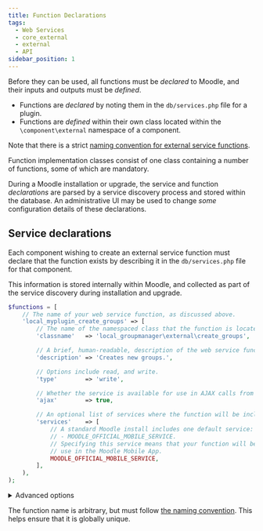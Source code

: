 ```yaml
---
title: Function Declarations
tags:
  - Web Services
  - core_external
  - external
  - API
sidebar_position: 1
---
```


Before they can be used, all functions must be _declared_ to Moodle, and their inputs and outputs must be _defined_.

- Functions are _declared_ by noting them in the `db/services.php` file for a plugin.
- Functions are _defined_ within their own class located within the `\component\external` namespace of a component.

Note that there is a strict [naming convention for external service functions](https://moodledev.io/general/development/policies/naming#web-services).

Function implementation classes consist of one class containing a number of functions, some of which are mandatory.

During a Moodle installation or upgrade, the service and function _declarations_ are parsed by a service discovery process and stored within the database. An administrative UI may be used to change _some_ configuration details of these declarations.

## Service declarations

Each component wishing to create an external service function must declare that the function exists by describing it in the `db/services.php` file for that component.

This information is stored internally within Moodle, and collected as part of the service discovery during installation and upgrade.

```php title="local/groupmanager/db/services.php"
$functions = [
    // The name of your web service function, as discussed above.
    'local_myplugin_create_groups' => [
        // The name of the namespaced class that the function is located in.
        'classname'   => 'local_groupmanager\external\create_groups',

        // A brief, human-readable, description of the web service function.
        'description' => 'Creates new groups.',

        // Options include read, and write.
        'type'        => 'write',

        // Whether the service is available for use in AJAX calls from the web.
        'ajax'        => true,

        // An optional list of services where the function will be included.
        'services'    => [
            // A standard Moodle install includes one default service:
            // - MOODLE_OFFICIAL_MOBILE_SERVICE.
            // Specifying this service means that your function will be available for
            // use in the Moodle Mobile App.
            MOODLE_OFFICIAL_MOBILE_SERVICE,
        ],
    ),
);
```

<details>
<summary>Advanced options</summary>

A number of advanced options are also available, as described below:

```php title="local/groupmanager/db/services.php"
$functions = [
    // The name of your web service function, as discussed above.
    'local_myplugin_create_groups' => [
        // A comma-separated list of capabilities used by the function.
        // This is advisory only and used to indicate to the administrator
        // configuring a custom service definition.
        'capabilities' => 'moodle/course:creategroups,moodle/course:managegroups',

        // The following parameters are also available, but are no longer recommended.

        // The name of the external function name.
        // If not specified, this will default to 'execute'.
        'methodname'  => 'execute',

        // The file containing the class/external function.
        // Do not use if using namespaced auto-loading classes.
        'classpath'   => 'local/groupmanager/externallib.php',
    ),
);
```

</details>

The function name is arbitrary, but must follow [the naming convention](https://docs.moodle.org/dev/Web_service_API_functions#Naming_convention). This helps ensure that it is globally unique.
